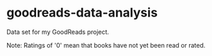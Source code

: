 # goodreads-data-analysis

Data set for my GoodReads project. 

Note: Ratings of '0' mean that books have not yet been read or rated.
